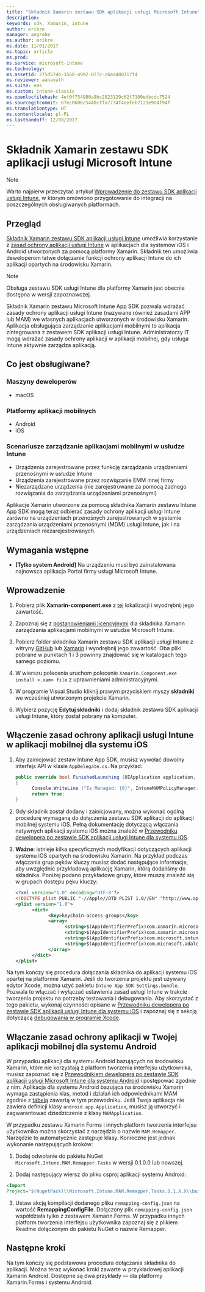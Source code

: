 ```yaml
---
title: "Składnik Xamarin zestawu SDK aplikacji usługi Microsoft Intune"
description: 
keywords: sdk, Xamarin, intune
author: erikre
manager: angrobe
ms.author: erikre
ms.date: 11/01/2017
ms.topic: article
ms.prod: 
ms.service: microsoft-intune
ms.technology: 
ms.assetid: 275d574b-3560-4992-877c-c6aa480717f4
ms.reviewer: aanavath
ms.suite: ems
ms.custom: intune-classic
ms.openlocfilehash: 4ef0f754980a9bc2823129c62f7100edbcdc7524
ms.sourcegitcommit: 67ec0606c5440cffa7734f4eefeb7121e9d4f94f
ms.translationtype: HT
ms.contentlocale: pl-PL
ms.lasthandoff: 12/08/2017
---
```

# <a name="microsoft-intune-app-sdk-xamarin-component"></a>Składnik Xamarin zestawu SDK aplikacji usługi Microsoft Intune

> [!NOTE]
> Warto najpierw przeczytać artykuł [Wprowadzenie do zestawu SDK aplikacji usługi Intune](app-sdk-get-started.md), w którym omówiono przygotowanie do integracji na poszczególnych obsługiwanych platformach.



## <a name="overview"></a>Przegląd
[Składnik Xamarin zestawu SDK aplikacji usługi Intune](https://components.xamarin.com/view/microsoft.intune.mam) umożliwia korzystanie z [zasad ochrony aplikacji usługi Intune](/intune-classic/deploy-use/protect-app-data-using-mobile-app-management-policies-with-microsoft-intune) w aplikacjach dla systemów iOS i Android utworzonych za pomocą platformy Xamarin. Składnik ten umożliwia deweloperom łatwe dołączanie funkcji ochrony aplikacji Intune do ich aplikacji opartych na środowisku Xamarin.

> [!NOTE]
> Obsługa zestawu SDK usługi Intune dla platformy Xamarin jest obecnie dostępna w wersji zapoznawczej. 

Składnik Xamarin zestawu Microsoft Intune App SDK pozwala wdrażać zasady ochrony aplikacji usługi Intune (nazywane również zasadami APP lub MAM) we własnych aplikacjach utworzonych w środowisku Xamarin. Aplikacja obsługująca zarządzanie aplikacjami mobilnymi to aplikacja zintegrowana z zestawem SDK aplikacji usługi Intune. Administratorzy IT mogą wdrażać zasady ochrony aplikacji w aplikacji mobilnej, gdy usługa Intune aktywnie zarządza aplikacją.

## <a name="whats-supported"></a>Co jest obsługiwane?

### <a name="developer-machines"></a>Maszyny deweloperów
* macOS


### <a name="mobile-app-platforms"></a>Platformy aplikacji mobilnych
* Android
* iOS


### <a name="intune-mobile-application-management-scenarios"></a>Scenariusze zarządzanie aplikacjami mobilnymi w usłudze Intune

* Urządzenia zarejestrowane przez funkcję zarządzania urządzeniami przenośnymi w usłudze Intune
* Urządzenia zarejestrowane przez rozwiązanie EMM innej firmy
* Niezarządzane urządzenia (nie zarejestrowane za pomocą żadnego rozwiązania do zarządzania urządzeniami przenośnymi)

Aplikacje Xamarin utworzone za pomocą składnika Xamarin zestawu Intune App SDK mogą teraz odbierać zasady ochrony aplikacji usługi Intune zarówno na urządzeniach przenośnych zarejestrowanych w systemie zarządzania urządzeniami przenośnymi (MDM) usługi Intune, jak i na urządzeniach niezarejestrowanych.

## <a name="prerequisites"></a>Wymagania wstępne

* **[Tylko system Android]** Na urządzeniu musi być zainstalowana najnowsza aplikacja Portal firmy usługi Microsoft Intune.

## <a name="get-started"></a>Wprowadzenie

1.  Pobierz plik **Xamarin-component.exe** z [tej](https://components.xamarin.com/submit/xpkg) lokalizacji i wyodrębnij jego zawartość.

2. Zapoznaj się z [postanowieniami licencyjnymi](https://components.xamarin.com/license/microsoft.intune.mam) dla składnika Xamarin zarządzania aplikacjami mobilnymi w usłudze Microsoft Intune.

3.  Pobierz folder składnika Xamarin zestawu SDK aplikacji usługi Intune z witryny [GitHub](https://github.com/msintuneappsdk/intune-app-sdk-xamarin) lub [Xamarin](https://components.xamarin.com/license/microsoft.intune.mam) i wyodrębnij jego zawartość. Oba pliki pobrane w punktach 1 i 3 powinny znajdować się w katalogach tego samego poziomu.

4.  W wierszu polecenia uruchom polecenie `Xamarin.Component.exe install <.xam> file` z uprawnieniami administracyjnymi.

5.  W programie Visual Studio kliknij prawym przyciskiem myszy **składniki** we wcześniej utworzonym projekcie Xamarin.

6.  Wybierz pozycję **Edytuj składniki** i dodaj składnik zestawu SDK aplikacji usługi Intune, który został pobrany na komputer.



## <a name="enabling-intune-app-protection-polices-in-your-ios-mobile-app"></a>Włączenie zasad ochrony aplikacji usługi Intune w aplikacji mobilnej dla systemu iOS
1.  Aby zainicjować zestaw Intune App SDK, musisz wywołać dowolny interfejs API w klasie `AppDelegate.cs`. Na przykład:

      ```csharp
      public override bool FinishedLaunching (UIApplication application, NSDictionary launchOptions)
      {
            Console.WriteLine ("Is Managed: {0}", IntuneMAMPolicyManager.Instance.PrimaryUser != null);
            return true;
      }

      ```

2.  Gdy składnik został dodany i zainicjowany, można wykonać ogólną procedurę wymaganą do dołączenia zestawu SDK aplikacji do aplikacji mobilnej systemu iOS. Pełną dokumentację dotyczącą włączania natywnych aplikacji systemu iOS można znaleźć w [Przewodniku dewelopera po zestawie SDK aplikacji usługi Intune dla systemu iOS](app-sdk-ios.md).
3. **Ważne**: istnieje kilka specyficznych modyfikacji dotyczących aplikacji systemu iOS opartych na środowisku Xamarin. Na przykład podczas włączania grup pęków kluczy musisz dodać następujące informacje, aby uwzględnić przykładową aplikację Xamarin, którą dodaliśmy do składnika. Poniżej podano przykładowe grupy, które muszą znaleźć się w grupach dostępu pęku kluczy:

      ```xml
      <?xml version="1.0" encoding="UTF-8"?>
      <!DOCTYPE plist PUBLIC "-//Apple//DTD PLIST 1.0//EN" "http://www.apple.com/DTDs/PropertyList-1.0.dtd">
      <plist version="1.0">
            <dict>
                  <key>keychain-access-groups</key>
                  <array>
                        <string>$(AppIdentifierPrefix)com.xamarin.microsoftintunesample</string>
                        <string>$(AppIdentifierPrefix)com.xamarin.microsoftintunesample.intunemam</string>
                        <string>$(AppIdentifierPrefix)com.microsoft.intune.mam</string>
                        <string>$(AppIdentifierPrefix)com.microsoft.adalcache</string>
                  </array>
            </dict>
      </plist>
      ```

Na tym kończy się procedura dołączania składnika do aplikacji systemu iOS opartej na platformie Xamarin. Jeśli do tworzenia projektu jest używany edytor Xcode, można użyć pakietu `Intune App SDK Settings.bundle`. Pozwala to włączać i wyłączać ustawienia zasad usługi Intune w trakcie tworzenia projektu na potrzeby testowania i debugowania. Aby skorzystać z tego pakietu, wykonaj czynności opisane w [Przewodniku dewelopera po zestawie SDK aplikacji usługi Intune dla systemu iOS](app-sdk-ios.md) i zapoznaj się z sekcją dotyczącą [debugowania w programie Xcode](app-sdk-ios.md#status-result-and-debug-notifications).

## <a name="enabling-app-protection-policies-in-your-android-mobile-app"></a>Włączanie zasad ochrony aplikacji w Twojej aplikacji mobilnej dla systemu Android
W przypadku aplikacji dla systemu Android bazujących na środowisku Xamarin, które nie korzystają z platform tworzenia interfejsu użytkownika, musisz zapoznać się z [Przewodnikiem dewelopera po zestawie SDK aplikacji usługi Microsoft Intune dla systemu Android](app-sdk-android.md) i postępować zgodnie z nim. Aplikacja dla systemu Android bazująca na środowisku Xamarin wymaga zastąpienia klas, metod i działań ich odpowiednikami MAM zgodnie z [tabelą](app-sdk-android.md#replace-classes-methods-and-activities-with-their-mam-equivalent) zawartą w tym przewodniku. Jeśli Twoja aplikacja nie zawiera definicji klasy `android.app.Application`, musisz ją utworzyć i zagwarantować dziedziczenie z klasy `MAMApplication`.

W przypadku zestawu Xamarin Forms i innych platform tworzenia interfejsu użytkownika można skorzystać z narzędzia o nazwie `MAM.Remapper`. Narzędzie to automatycznie zastępuje klasy. Konieczne jest jednak wykonanie następujących kroków:

1.  Dodaj odwołanie do pakietu NuGet `Microsoft.Intune.MAM.Remapper.Tasks` w wersji 0.1.0.0 lub nowszej.

2.  Dodaj następujący wiersz do pliku csproj aplikacji systemu Android:
  ```xml
  <Import
  Project="$(NugetPack)\\Microsoft.Intune.MAM.Remapper.Tasks.0.1.X.X\\build\\MonoAndroid10\\Microsoft.Intune.MAM.Remapper.targets" />
  ```

3.  Ustaw akcję kompilacji dodanego pliku `remapping-config.json` na wartość **RemappingConfigFile**. Dołączony plik `remapping-config.json` współdziała tylko z zestawem Xamarin.Forms. W przypadku innych platform tworzenia interfejsu użytkownika zapoznaj się z plikiem Readme dołączonym do pakietu NuGet o nazwie Remapper.

## <a name="next-steps"></a>Następne kroki

Na tym kończy się podstawowa procedura dołączania składnika do aplikacji. Można teraz wykonać kroki zawarte w przykładowej aplikacji Xamarin Android. Dostępne są dwa przykłady — dla platformy Xamarin.Forms i systemu Android.
